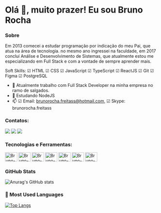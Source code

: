 # Olá 👋, muito prazer! Eu sou Bruno Rocha 

### Sobre
Em 2013 comecei a estudar programação por indicação do meu Pai, que atua na área de tecnologia. no mesmo ano ingressei na faculdade, em 2017 concluí Análise e Desenvolvimento de Sistemas, que atualmente estou me especializando em Full Stack e com a vontade de sempre aprender mais.

Soft Skills: ☑ HTML ☑ CSS ☑ JavaScript ☑ TypeScript ☑ ReactJS ☑ Git ☑ Figma ☑ PostgreSQL

- 🔭 Atualmente trabalho com Full Stack Developer na minha empresa no ramo de salgados.
- 🌱 Estudando NodeJS
- 📫 ☑ Email: brunorocha.freitass@hotmail.com, ☑ Skype: brunorocha.freitass 

### Contatos:
<a href="https://twitter.com/brunorochadev" target="_blank"><img src="https://img.shields.io/badge/Twitter-1DA1F2?style=for-the-badge&logo=twitter&logoColor=white" target="_blank"></a>
<a href="https://www.linkedin.com/in/bruno-rocha-545b7a266/" target="_blank"><img src="https://img.shields.io/badge/LinkedIn-0077B5?style=for-the-badge&logo=linkedin&logoColor=white" target="_blank"></a>
<a href="mailto:brunorocha.freitass@hotmail.com" target="_blank"><img src="https://img.shields.io/badge/Microsoft_Outlook-0078D4?style=for-the-badge&logo=microsoft-outlook&logoColor=white" target="_blank"></a>

### Tecnologias e Ferramentas:
<div>
<img align="center" alt="Bruno-Js" width="40" height="30" src="https://cdn.jsdelivr.net/gh/devicons/devicon/icons/html5/html5-original.svg" /> 
<img align="center" alt="Bruno-Js" width="40" height="30" src="https://cdn.jsdelivr.net/gh/devicons/devicon/icons/css3/css3-original.svg" />          
<img align="center" alt="Bruno-Js" width="40" height="30" src="https://cdn.jsdelivr.net/gh/devicons/devicon/icons/javascript/javascript-original.svg" />
<img align="center" alt="Bruno-Js" width="40" height="30" src="https://cdn.jsdelivr.net/gh/devicons/devicon/icons/typescript/typescript-original.svg" />
<img align="center" alt="Bruno-Js" width="40" height="30" src="https://cdn.jsdelivr.net/gh/devicons/devicon/icons/react/react-original.svg" />
<img align="center" alt="Bruno-Js" width="40" height="30" src="https://cdn.jsdelivr.net/gh/devicons/devicon/icons/figma/figma-original.svg" />          
<img align="center" alt="Bruno-Js" width="40" height="30" src="https://cdn.jsdelivr.net/gh/devicons/devicon/icons/git/git-original.svg" />          
</div>

### GitHub Stats
![Anurag's GitHub stats](https://github-readme-stats.vercel.app/api?username=brunorocha-dev&show_icons=true&theme=dark)
### 🏴 Most Used Languages
[![Top Langs](https://github-readme-stats.vercel.app/api/top-langs/?username=brunorocha-dev&hide_progress=true&theme=dark)](https://github.com/brunorocha-dev/github-readme-stats)

